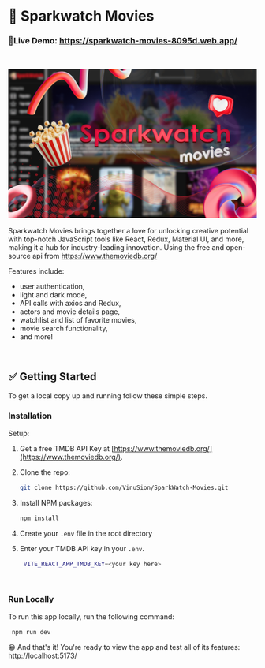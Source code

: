 # 🍿 Sparkwatch Movies

### 📱Live Demo: https://sparkwatch-movies-8095d.web.app/
<br>

![sparkwatch](/public/sparkwatch_cover_img.png)

Sparkwatch Movies brings together a love for unlocking creative potential with top-notch JavaScript tools like React, Redux, Material UI, and more, making it a hub for industry-leading innovation. Using the free and open-source api from https://www.themoviedb.org/

Features include:
* user authentication,
* light and dark mode,
* API calls with axios and Redux,
* actors and movie details page,
* watchlist and list of favorite movies,
* movie search functionality,
* and more!
<br>

## ✅ Getting Started

To get a local copy up and running follow these simple steps.

### Installation

Setup:

1. Get a free TMDB API Key at [https://www.themoviedb.org/](https://www.themoviedb.org/).
2. Clone the repo:
   ```sh
   git clone https://github.com/VinuSion/SparkWatch-Movies.git
   ```
3. Install NPM packages:
   ```sh
   npm install
   ```
4. Create your `.env` file in the root directory
5. Enter your TMDB API key in your `.env`.

   ```sh
    VITE_REACT_APP_TMDB_KEY=<your key here>
   ```
<br>

### Run Locally

To run this app locally, run the following command:
   ```sh
    npm run dev
   ```

😁 And that's it! You're ready to view the app and test all of its features: http://localhost:5173/
